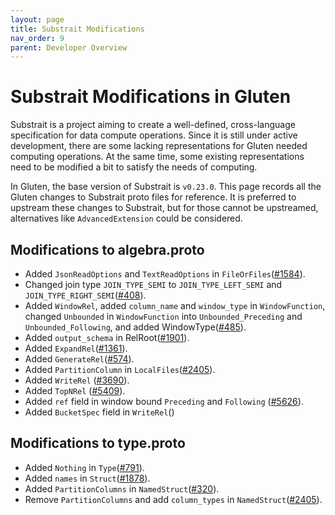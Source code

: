 ```yaml
---
layout: page
title: Substrait Modifications
nav_order: 9
parent: Developer Overview
---
```

# Substrait Modifications in Gluten

Substrait is a project aiming to create a well-defined, cross-language specification for data compute operations.
Since it is still under active development, there are some lacking representations for Gluten needed computing
operations. At the same time, some existing representations need to be modified a bit to satisfy the needs of computing.


In Gluten, the base version of Substrait is `v0.23.0`. This page records all the Gluten changes to Substrait proto
files for reference. It is preferred to upstream these changes to Substrait, but for those cannot be upstreamed,
alternatives like `AdvancedExtension` could be considered.

## Modifications to algebra.proto

* Added `JsonReadOptions` and `TextReadOptions` in `FileOrFiles`([#1584](https://github.com/apache/incubator-gluten/pull/1584)).
* Changed join type `JOIN_TYPE_SEMI` to `JOIN_TYPE_LEFT_SEMI` and `JOIN_TYPE_RIGHT_SEMI`([#408](https://github.com/apache/incubator-gluten/pull/408)).
* Added `WindowRel`, added `column_name` and `window_type` in `WindowFunction`,
changed `Unbounded` in `WindowFunction` into `Unbounded_Preceding` and `Unbounded_Following`, and added WindowType([#485](https://github.com/apache/incubator-gluten/pull/485)).
* Added `output_schema` in RelRoot([#1901](https://github.com/apache/incubator-gluten/pull/1901)).
* Added `ExpandRel`([#1361](https://github.com/apache/incubator-gluten/pull/1361)).
* Added `GenerateRel`([#574](https://github.com/apache/incubator-gluten/pull/574)).
* Added `PartitionColumn` in `LocalFiles`([#2405](https://github.com/apache/incubator-gluten/pull/2405)).
* Added `WriteRel` ([#3690](https://github.com/apache/incubator-gluten/pull/3690)).
* Added `TopNRel` ([#5409](https://github.com/apache/incubator-gluten/pull/5409)).
* Added `ref` field in window bound `Preceding` and `Following` ([#5626](https://github.com/apache/incubator-gluten/pull/5626)).
* Added `BucketSpec` field in `WriteRel`([](https://github.com/apache/incubator-gluten/pull/))

## Modifications to type.proto

* Added `Nothing` in `Type`([#791](https://github.com/apache/incubator-gluten/pull/791)).
* Added `names` in `Struct`([#1878](https://github.com/apache/incubator-gluten/pull/1878)).
* Added `PartitionColumns` in `NamedStruct`([#320](https://github.com/apache/incubator-gluten/pull/320)).
* Remove `PartitionColumns` and add `column_types` in `NamedStruct`([#2405](https://github.com/apache/incubator-gluten/pull/2405)).

